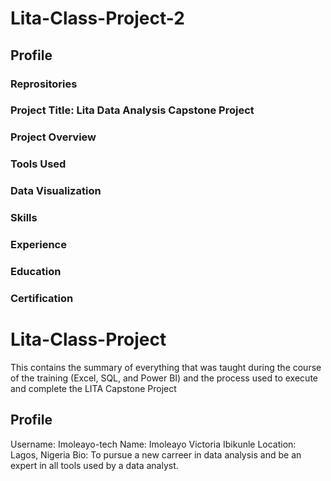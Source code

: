 # Lita-Class-Project-2
## Profile
### Reprositories
### Project Title: Lita Data Analysis Capstone Project
### Project Overview
### Tools Used
### Data Visualization
### Skills
### Experience
### Education
### Certification



# Lita-Class-Project
 This contains the summary of everything that was taught during the course of the training (Excel, SQL, and Power BI) and the process used to execute and complete the LITA Capstone Project
 ## Profile
 Username: Imoleayo-tech
 Name: Imoleayo Victoria Ibikunle
 Location: Lagos, Nigeria
 Bio: To pursue a new carreer in data analysis and be an expert in all tools used by a data analyst.  
